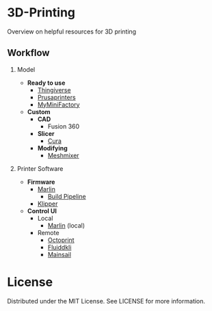 # 3D-Printing
Overview on helpful resources for 3D printing

## Workflow

1. Model
    - **Ready to use**
        - [Thingiverse](https://thingiverse.com)
        - [Prusaprinters](Prusaprinters.org)
        - [MyMiniFactory](https://www.myminifactory.com/)
    - **Custom**
        - **CAD**
            - Fusion 360
        - **Slicer**
            - [Cura](https://github.com/Ultimaker/Cura)
        - **Modifying**
            - [Meshmixer](https://www.meshmixer.com)

2. Printer Software
    - **Firmware**
        - [Marlin](https://github.com/MarlinFirmware/Marlin)
            - [Build Pipeline](https://github.com/NJannasch/MarlinBuild)
        - [Klipper](https://github.com/KevinOConnor/klipper)
    - **Control UI**
        - Local
            - [Marlin](https://github.com/MarlinFirmware/Marlin) (local)
        - Remote
            - [Octoprint](https://github.com/OctoPrint/OctoPrint)
            - [Fluiddkli](https://github.com/cadriel/fluidd)
            - [Mainsail](https://github.com/meteyou/mainsail)
            
      
# License
Distributed under the MIT License. See LICENSE for more information.
